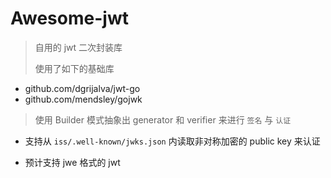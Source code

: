 # Awesome-jwt

> 自用的 jwt 二次封装库
> 
> 使用了如下的基础库

+ github.com/dgrijalva/jwt-go
+ github.com/mendsley/gojwk

> 使用 Builder 模式抽象出 generator 和 verifier 来进行 `签名` 与 `认证`


+ 支持从 `iss/.well-known/jwks.json` 内读取非对称加密的 public key 来认证

+ 预计支持 jwe 格式的 jwt